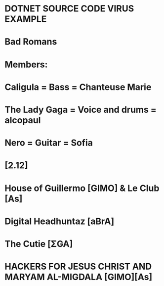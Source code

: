 # DOTNET SOURCE CODE VIRUS EXAMPLE
#
# Bad Romans
#
# Members:
#
# Caligula = Bass = Chanteuse Marie
# The Lady Gaga = Voice and drums = alcopaul
# Nero = Guitar = Sofia
#
# [2.12]
#
# House of Guillermo [GIMO] & Le Club [As]
# Digital Headhuntaz [aBrA]
# The Cutie [ΣGA]
# HACKERS FOR JESUS CHRIST AND MARYAM AL-MIGDALA [GIMO][As]
